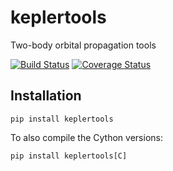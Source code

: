 # keplertools
Two-body orbital propagation tools

[![Build Status](https://travis-ci.org/dsavransky/keplertools.svg?branch=main)](https://travis-ci.org/dsavransky/keplertools)
[![Coverage Status](https://coveralls.io/repos/github/dsavransky/keplertools/badge.svg?branch=master)](https://coveralls.io/github/dsavransky/keplertools?branch=main)

## Installation

```
pip install keplertools
```

To also compile the Cython versions:

```
pip install keplertools[C]
```

